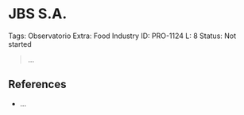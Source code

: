 # JBS S.A.

Tags: Observatorio
Extra: Food Industry
ID: PRO-1124
L: 8
Status: Not started

> …
> 

## References

- …